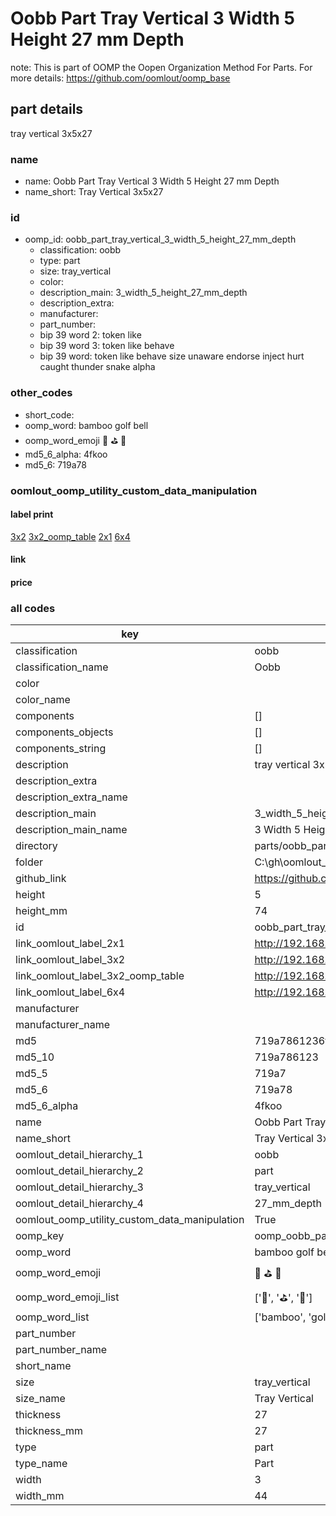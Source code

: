 # Oobb Part Tray Vertical 3 Width 5 Height 27 mm Depth  

note: This is part of OOMP the Oopen Organization Method For Parts. For more details: https://github.com/oomlout/oomp_base

##  part details
  



tray vertical 3x5x27



### name
* name: Oobb Part Tray Vertical 3 Width 5 Height 27 mm Depth
* name_short: Tray Vertical 3x5x27 
### id
* oomp_id: oobb_part_tray_vertical_3_width_5_height_27_mm_depth
  * classification: oobb
  * type: part
  * size: tray_vertical
  * color: 
  * description_main: 3_width_5_height_27_mm_depth
  * description_extra: 
  * manufacturer: 
  * part_number: 
  * bip 39 word 2: token like
  * bip 39 word 3: token like behave
  * bip 39 word: token like behave size unaware endorse inject hurt caught thunder snake alpha

### other_codes
* short_code: 
* oomp_word: bamboo golf bell
* oomp_word_emoji :bamboo: :golf: :bell:
* md5_6_alpha: 4fkoo
* md5_6: 719a78






### oomlout_oomp_utility_custom_data_manipulation
#### label print
[3x2](http://192.168.1.245:1112/?label=oomp%204fkoo)
[3x2_oomp_table](http://192.168.1.108:1112/?label=oomp%204fkoo)
[2x1](http://192.168.1.242:1112/?label=oomp%204fkoo)
[6x4](http://192.168.1.55:1112/?label=oomp%204fkoo)    

#### link

                              

#### price







### all codes 
| key | value |  
| --- | --- |  
| classification | oobb |  
| classification_name | Oobb |  
| color |  |  
| color_name |  |  
| components | [] |  
| components_objects | [] |  
| components_string | [] |  
| description | tray vertical 3x5x27 |  
| description_extra |  |  
| description_extra_name |  |  
| description_main | 3_width_5_height_27_mm_depth |  
| description_main_name | 3 Width 5 Height 27 mm Depth |  
| directory | parts/oobb_part_tray_vertical_3_width_5_height_27_mm_depth |  
| folder | C:\gh\oomlout_oobb_version_4_generated_parts\parts\oobb_part_tray_vertical_3_width_5_height_27_mm_depth |  
| github_link | https://github.com/oomlout/oomlout_oomp_part_src/tree/main/parts/oobb_part_tray_vertical_3_width_5_height_27_mm_depth |  
| height | 5 |  
| height_mm | 74 |  
| id | oobb_part_tray_vertical_3_width_5_height_27_mm_depth |  
| link_oomlout_label_2x1 | http://192.168.1.242:1112/?label=oomp%204fkoo |  
| link_oomlout_label_3x2 | http://192.168.1.245:1112/?label=oomp%204fkoo |  
| link_oomlout_label_3x2_oomp_table | http://192.168.1.108:1112/?label=oomp%204fkoo |  
| link_oomlout_label_6x4 | http://192.168.1.55:1112/?label=oomp%204fkoo |  
| manufacturer |  |  
| manufacturer_name |  |  
| md5 | 719a7861236fce8127763c9e28e06f1f |  
| md5_10 | 719a786123 |  
| md5_5 | 719a7 |  
| md5_6 | 719a78 |  
| md5_6_alpha | 4fkoo |  
| name | Oobb Part Tray Vertical 3 Width 5 Height 27 mm Depth |  
| name_short | Tray Vertical 3x5x27  |  
| oomlout_detail_hierarchy_1 | oobb |  
| oomlout_detail_hierarchy_2 | part |  
| oomlout_detail_hierarchy_3 | tray_vertical |  
| oomlout_detail_hierarchy_4 | 27_mm_depth |  
| oomlout_oomp_utility_custom_data_manipulation | True |  
| oomp_key | oomp_oobb_part_tray_vertical_3_width_5_height_27_mm_depth |  
| oomp_word | bamboo golf bell |  
| oomp_word_emoji | :bamboo: :golf: :bell: |  
| oomp_word_emoji_list | [':bamboo:', ':golf:', ':bell:'] |  
| oomp_word_list | ['bamboo', 'golf', 'bell'] |  
| part_number |  |  
| part_number_name |  |  
| short_name |  |  
| size | tray_vertical |  
| size_name | Tray Vertical |  
| thickness | 27 |  
| thickness_mm | 27 |  
| type | part |  
| type_name | Part |  
| width | 3 |  
| width_mm | 44 |  
